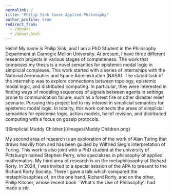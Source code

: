 ```yaml
---
permalink: /
title: "Philip Sink loves Applied Philosophy"
author_profile: true
redirect_from: 
  - /about/
  - /about.html
---
```


Hello! My name is Philip Sink, and I am a PhD Student in the Philosophy Department at Carnegie Mellon University. At present, I have three different research projects in various stages of completeness. The work that composes my thesis is a novel semantics for epistemic modal logic in simplicial complexes. This work started with a series of internships with the National Aeronautics and Space Administration (NASA). The stated task of the internship was to explore connections between topology, epistemic modal logic, and distributed computing. In particular, they were interested in finding ways of modeling sequences of signals between agents in settings prone to communication failure, such as a forest fire or other disaster relief scenario. Pursuing this project led to my interest in simplicial semantics for epistemic modal logic. In totality, this work connects the areas of simplicial semantics for epistemic logic, action models, belief revision, and distributed computing with a focus on gossip protocols.

![Simplicial Muddy Children](/images/Muddy Children.png)

My second area of research is an exploration of the work of Alan Turing that draws heavily from and has been guided by Wilfried Sieg's interpretation of Turing. This work is also joint with a PhD student at the university of Pittsburgh named Stephen Perry, who specializes in philosophy of applied mathematics. My third area of research is on the metaphilosophy of Richard Rorty. In 2024, I was invited to a special session of the APA to present to the Richard Rorty Society. There I gave a talk which compared the metaphilosophies of, on the one hand, Richard Rorty, and on the other, Philip Kitcher, whose recent book ``What's the Use of Philosophy'' had made a stir.

